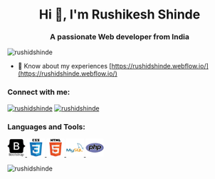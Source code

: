 <h1 align="center">Hi 👋, I'm Rushikesh Shinde</h1>
<h3 align="center">A passionate Web developer from India</h3>

<p align="left"> <img src="https://komarev.com/ghpvc/?username=rushidshinde&label=Profile%20views&color=0e75b6&style=flat" alt="rushidshinde" /> </p>

- 📄 Know about my experiences [https://rushidshinde.webflow.io/](https://rushidshinde.webflow.io/)

<h3 align="left">Connect with me:</h3>
<p align="left">
<a href="https://twitter.com/rushidshinde" target="blank"><img align="center" src="https://upload.wikimedia.org/wikipedia/commons/5/53/X_logo_2023_original.svg" alt="rushidshinde" height="30" width="40" /></a>
<a href="https://linkedin.com/in/rushidshinde/" target="blank"><img align="center" src="https://upload.wikimedia.org/wikipedia/commons/8/81/LinkedIn_icon.svg" alt="rushidshinde" height="30" width="40" /></a>
</p>

<h3 align="left">Languages and Tools:</h3>
<p align="left"> <a href="https://getbootstrap.com" target="_blank" rel="noreferrer"> <img src="https://raw.githubusercontent.com/devicons/devicon/master/icons/bootstrap/bootstrap-plain-wordmark.svg" alt="bootstrap" width="40" height="40"/> </a> <a href="https://www.w3schools.com/css/" target="_blank" rel="noreferrer"> <img src="https://raw.githubusercontent.com/devicons/devicon/master/icons/css3/css3-original-wordmark.svg" alt="css3" width="40" height="40"/> </a> <a href="https://www.w3.org/html/" target="_blank" rel="noreferrer"> <img src="https://raw.githubusercontent.com/devicons/devicon/master/icons/html5/html5-original-wordmark.svg" alt="html5" width="40" height="40"/> </a> <a href="https://www.mysql.com/" target="_blank" rel="noreferrer"> <img src="https://raw.githubusercontent.com/devicons/devicon/master/icons/mysql/mysql-original-wordmark.svg" alt="mysql" width="40" height="40"/> </a> <a href="https://www.php.net" target="_blank" rel="noreferrer"> <img src="https://raw.githubusercontent.com/devicons/devicon/master/icons/php/php-original.svg" alt="php" width="40" height="40"/> </a> </p>

<p><img align="center" src="https://github-readme-stats.vercel.app/api/top-langs?username=rushidshinde&show_icons=true&locale=en&layout=compact" alt="rushidshinde" /></p>
